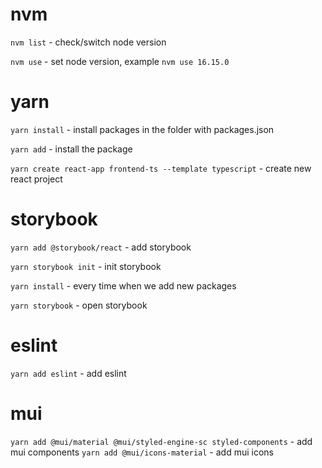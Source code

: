 # nvm 
`nvm list` - check/switch node version

`nvm use` - set node version, example `nvm use 16.15.0`

# yarn 
`yarn install` - install packages in the folder with packages.json

`yarn add` - install the package

`yarn create react-app frontend-ts --template typescript` - create new react project

# storybook

`yarn add @storybook/react` - add storybook

`yarn storybook init`  - init storybook

`yarn install` - every time when we add new packages

`yarn storybook` - open storybook

# eslint

`yarn add eslint` - add eslint


# mui
`yarn add @mui/material @mui/styled-engine-sc styled-components` - add mui components
`yarn add @mui/icons-material` - add mui icons



